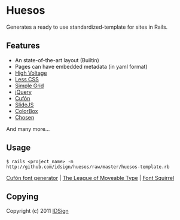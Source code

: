 Huesos
======

Generates a ready to use standardized-template for sites in Rails.


Features
--------

* An state-of-the-art layout (Builtin)
* Pages can have embedded metadata (in yaml format)
* [High Voltage](http://github.com/thoughtbot/high_voltage)
* [Less CSS](http://lesscss.org/)
* [Simple Grid](http://www.gridsystemgenerator.com/gs04.php)
* [jQuery](http://jquery.com/)
* [Cufón](http://cufon.shoqolate.com/generate/)
* [SlideJS](http://slidesjs.com/)
* [ColorBox](http://jacklmoore.com/colorbox/)
* [Chosen](http://harvesthq.github.com/chosen/)

And many more...


Usage
-----

	$ rails <project_name> -m http://github.com/idsign/huesos/raw/master/huesos-template.rb

[Cufón font generator](http://cufon.shoqolate.com/generate/) |
[The League of Moveable Type](http://www.theleagueofmoveabletype.com/) |
[Font Squirrel](http://www.fontsquirrel.com/fontface/generator)

Copying
-------

Copyright (c) 2011 [IDSign](http://idsign.com.mx/)
